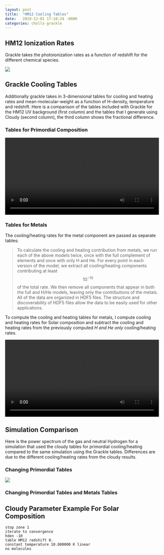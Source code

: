```yaml
---
layout: post
title:  "HM12 Cooling Tables"
date:   2019-12-01 17:10:24 -0800
categories: cholla grackle
---
```


## HM12 Ionization Rates

Grackle takes the photoionization rates as a function of redshift for the different chemical species. 

<img src="{{ site.url }}assets/images/hm12_ionization_rates.png"> 


## Grackle Cooling Tables

Additionally grackle takes in 3-dimensional tables for cooling and heating rates and mean-molecular-weight as a function of H-density, temperature and redshift. Here is a comparison of the tables included with Grackle for the HM12 UV background (first column) and the tables that I generate using Cloudy (second column), the third column shows the fractional difference. 


### Tables for Primordial Composition

<div style="text-align: center">
<video src="{{ site.url }}assets/videos/cooling_tables_primordial.mp4" width="100%"  height="auto" controls preload> </video>
</div>

### Tables for Metals

The cooling/heating rates for the metal component are passed as separate tables:


> To calculate the cooling and heating contribution from metals, we run each of the above models twice, once with the full complement of elements and once with only H and He. For every point in each version of the model, we extract all cooling/heating components contributing at least $$10^{−10}$$ of the total rate. We then remove all components that appear in both the full and H/He models, leaving only the contributions of the metals. All of the data are organized in HDF5 files. The structure and discoverability of HDF5 files allow the data to be easily used for other applications. 

To compute the cooling and heating tables for metals, I compute cooling and heating rates for Solar composition and subtract the cooling and heating rates from the previously computed *H and He only* cooling/heating rates.  

<div style="text-align: center">
<video src="{{ site.url }}assets/videos/cooling_tables_metals.mp4" width="100%"  height="auto" controls preload> </video>
</div>


## Simulation Comparison 

Here is the power spectrum of the gas and neutral Hydrogen for a simulation that used the cloudy tables for primordial cooling/heating compared to the same simulation using the Grackle tables. Differences are due to the different cooling/heating rates from the cloudy results.

### Changing Primordial Tables
<img src="{{ site.url }}assets/images/ps_256_cool_uv_cloudy_primordial.png"> 



### Changing Primordial Tables and Metals Tables



## Cloudy Parameter Example For Solar Composition

```
stop zone 1
iterate to convergence
hden -10
table HM12 redshift 0. 
constant temperature 10.000000 K linear
no molecules
```

